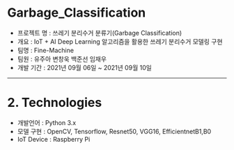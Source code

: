 # Garbage_Classification

* 프로젝트 명 : 쓰레기 분리수거 분류기(Garbage Classification)
* 개요 : IoT + AI Deep Learning 알고리즘을 활용한 쓰레기 분리수거 모델링 구현
* 팀명 : Fine-Machine 
* 팀원 : 유주아 변창욱 백준선 임재우
* 개발 기간 : 2021년 09월 06일 ~ 2021년 09월 10일

___

# 2. Technologies
- 개발언어 : Python 3.x
- 모델 구현 : OpenCV, Tensorflow, Resnet50, VGG16, EfficientnetB1,B0
- IoT Device : Raspberry Pi
